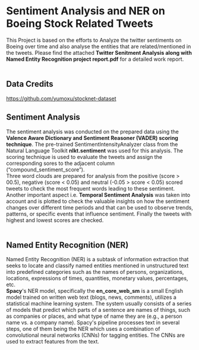# Sentiment Analysis and NER on Boeing Stock Related Tweets
 This Project is based on the efforts to Analyze the twitter sentiments on Boeing over time and also analyse the entities that are related/mentioned in the tweets. Please find the attached **Twitter Senitment Analysis along with Named Entity Recognition project report.pdf** for a detailed work report. <br>
<br>
## Data Credits
https://github.com/yumoxu/stocknet-dataset

## Sentiment Analysis
 The sentiment analysis was conducted on the prepared data using the **Valence Aware Dictionary and Sentiment Reasoner (VADER) scoring technique**. The pre-trained SentimentIntensityAnalyzer class from the Natural Language Toolkit **nlkt.sentiment** was used for this analysis. The scoring technique is used to evaluate the tweets and assign the corresponding sores to the adjacent column (“compound_sentiment_score”). <br>
Three word clouds are prepared for analysis from the positive (score > 00.5), negative (score < 0.05) and neutral (-0.05 > score < 0.05) scored tweets to check the most frequent words leading to these sentiment. <br>
Another important aspect i.e. **Temporal Sentiment Analysis** was taken into account and is plotted to check the valuable insights on how the sentiment changes over different time periods and that can be used to observe trends, patterns, or specific events that influence sentiment. Finally the tweets with highest and lowest scores are checked. <br>
<br>
## Named Entity Recognition (NER)
Named Entity Recognition (NER) is a subtask of information extraction that seeks to locate and classify named entities mentioned in unstructured text into predefined categories such as the names of persons, organizations, locations, expressions of times, quantities, monetary values, percentages, etc. <br>
**Spacy**'s NER model, specifically the **en_core_web_sm** is a small English model trained on written web text (blogs, news, comments), utilizes a statistical machine learning system. The system usually consists of a series of models that predict which parts of a sentence are names of things, such as companies or places, and what type of name they are (e.g., a person name vs. a company name). Spacy's pipeline processes text in several steps, one of them being the NER which uses a combination of convolutional neural networks (CNNs) for tagging entities. The CNNs are used to extract features from the text.
